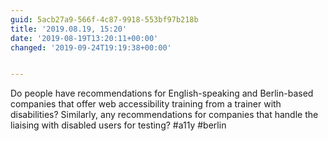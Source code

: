 ```yaml
---
guid: 5acb27a9-566f-4c87-9918-553bf97b218b
title: '2019.08.19, 15:20'
date: '2019-08-19T13:20:11+00:00'
changed: '2019-09-24T19:19:38+00:00'


---
```


Do people have recommendations for English-speaking and Berlin-based companies that offer web accessibility training from a trainer with disabilities? Similarly, any recommendations for companies that handle the liaising with disabled users for testing? #a11y #berlin
